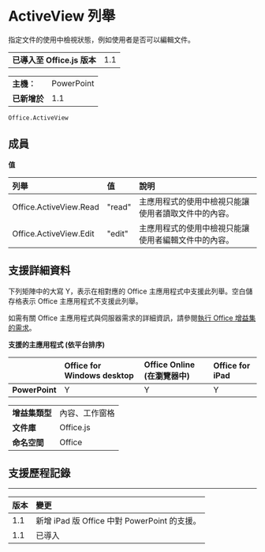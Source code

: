 
# ActiveView 列舉
指定文件的使用中檢視狀態，例如使用者是否可以編輯文件。

|||
|:-----|:-----|
|**已導入至 Office.js 版本**|1.1|

|||
|:-----|:-----|
|**主機︰**|PowerPoint|
|**已新增於**|1.1|



```
Office.ActiveView
```


## 成員


**值**


|**列舉**|**值**|**說明**|
|:-----|:-----|:-----|
|Office.ActiveView.Read|"read"|主應用程式的使用中檢視只能讓使用者讀取文件中的內容。|
|Office.ActiveView.Edit|"edit"|主應用程式的使用中檢視只能讓使用者編輯文件中的內容。|

## 支援詳細資料


下列矩陣中的大寫 Y，表示在相對應的 Office 主應用程式中支援此列舉。空白儲存格表示 Office 主應用程式不支援此列舉。

如需有關 Office 主應用程式與伺服器需求的詳細資訊，請參閱[執行 Office 增益集的需求](../../docs/overview/requirements-for-running-office-add-ins.md)。


**支援的主應用程式 (依平台排序)**


||**Office for Windows desktop**|**Office Online (在瀏覽器中)**|**Office for iPad**|
|:-----|:-----|:-----|:-----|
|**PowerPoint**|Y|Y|Y|

|||
|:-----|:-----|
|**增益集類型**|內容、工作窗格|
|**文件庫**|Office.js|
|**命名空間**|Office|

## 支援歷程記錄



****


|**版本**|**變更**|
|:-----|:-----|
|1.1|新增 iPad 版 Office 中對 PowerPoint 的支援。|
|1.1|已導入|
